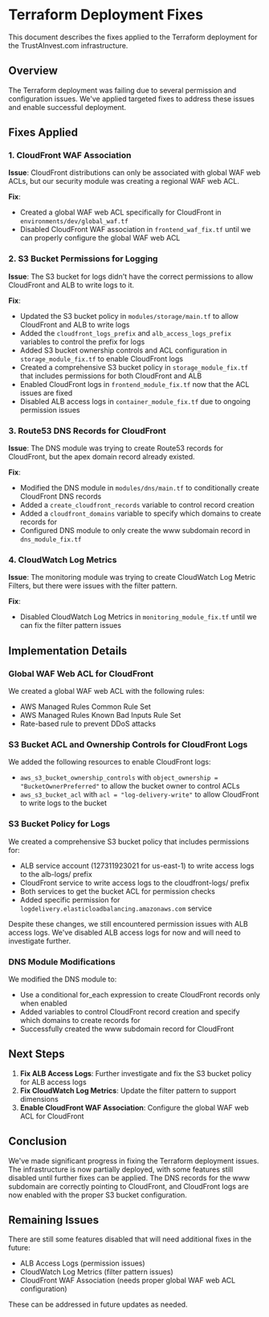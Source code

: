 # Terraform Deployment Fixes

This document describes the fixes applied to the Terraform deployment for the TrustAInvest.com infrastructure.

## Overview

The Terraform deployment was failing due to several permission and configuration issues. We've applied targeted fixes to address these issues and enable successful deployment.

## Fixes Applied

### 1. CloudFront WAF Association

**Issue**: CloudFront distributions can only be associated with global WAF web ACLs, but our security module was creating a regional WAF web ACL.

**Fix**:
- Created a global WAF web ACL specifically for CloudFront in `environments/dev/global_waf.tf`
- Disabled CloudFront WAF association in `frontend_waf_fix.tf` until we can properly configure the global WAF web ACL

### 2. S3 Bucket Permissions for Logging

**Issue**: The S3 bucket for logs didn't have the correct permissions to allow CloudFront and ALB to write logs to it.

**Fix**:
- Updated the S3 bucket policy in `modules/storage/main.tf` to allow CloudFront and ALB to write logs
- Added the `cloudfront_logs_prefix` and `alb_access_logs_prefix` variables to control the prefix for logs
- Added S3 bucket ownership controls and ACL configuration in `storage_module_fix.tf` to enable CloudFront logs
- Created a comprehensive S3 bucket policy in `storage_module_fix.tf` that includes permissions for both CloudFront and ALB
- Enabled CloudFront logs in `frontend_module_fix.tf` now that the ACL issues are fixed
- Disabled ALB access logs in `container_module_fix.tf` due to ongoing permission issues

### 3. Route53 DNS Records for CloudFront

**Issue**: The DNS module was trying to create Route53 records for CloudFront, but the apex domain record already existed.

**Fix**:
- Modified the DNS module in `modules/dns/main.tf` to conditionally create CloudFront DNS records
- Added a `create_cloudfront_records` variable to control record creation
- Added a `cloudfront_domains` variable to specify which domains to create records for
- Configured DNS module to only create the www subdomain record in `dns_module_fix.tf`

### 4. CloudWatch Log Metrics

**Issue**: The monitoring module was trying to create CloudWatch Log Metric Filters, but there were issues with the filter pattern.

**Fix**:
- Disabled CloudWatch Log Metrics in `monitoring_module_fix.tf` until we can fix the filter pattern issues

## Implementation Details

### Global WAF Web ACL for CloudFront

We created a global WAF web ACL with the following rules:
- AWS Managed Rules Common Rule Set
- AWS Managed Rules Known Bad Inputs Rule Set
- Rate-based rule to prevent DDoS attacks

### S3 Bucket ACL and Ownership Controls for CloudFront Logs

We added the following resources to enable CloudFront logs:
- `aws_s3_bucket_ownership_controls` with `object_ownership = "BucketOwnerPreferred"` to allow the bucket owner to control ACLs
- `aws_s3_bucket_acl` with `acl = "log-delivery-write"` to allow CloudFront to write logs to the bucket

### S3 Bucket Policy for Logs

We created a comprehensive S3 bucket policy that includes permissions for:
- ALB service account (127311923021 for us-east-1) to write access logs to the alb-logs/ prefix
- CloudFront service to write access logs to the cloudfront-logs/ prefix
- Both services to get the bucket ACL for permission checks
- Added specific permission for `logdelivery.elasticloadbalancing.amazonaws.com` service

Despite these changes, we still encountered permission issues with ALB access logs. We've disabled ALB access logs for now and will need to investigate further.

### DNS Module Modifications

We modified the DNS module to:
- Use a conditional for_each expression to create CloudFront records only when enabled
- Added variables to control CloudFront record creation and specify which domains to create records for
- Successfully created the www subdomain record for CloudFront

## Next Steps

1. **Fix ALB Access Logs**: Further investigate and fix the S3 bucket policy for ALB access logs
2. **Fix CloudWatch Log Metrics**: Update the filter pattern to support dimensions
3. **Enable CloudFront WAF Association**: Configure the global WAF web ACL for CloudFront

## Conclusion

We've made significant progress in fixing the Terraform deployment issues. The infrastructure is now partially deployed, with some features still disabled until further fixes can be applied. The DNS records for the www subdomain are correctly pointing to CloudFront, and CloudFront logs are now enabled with the proper S3 bucket configuration.

## Remaining Issues

There are still some features disabled that will need additional fixes in the future:
- ALB Access Logs (permission issues)
- CloudWatch Log Metrics (filter pattern issues)
- CloudFront WAF Association (needs proper global WAF web ACL configuration)

These can be addressed in future updates as needed.
